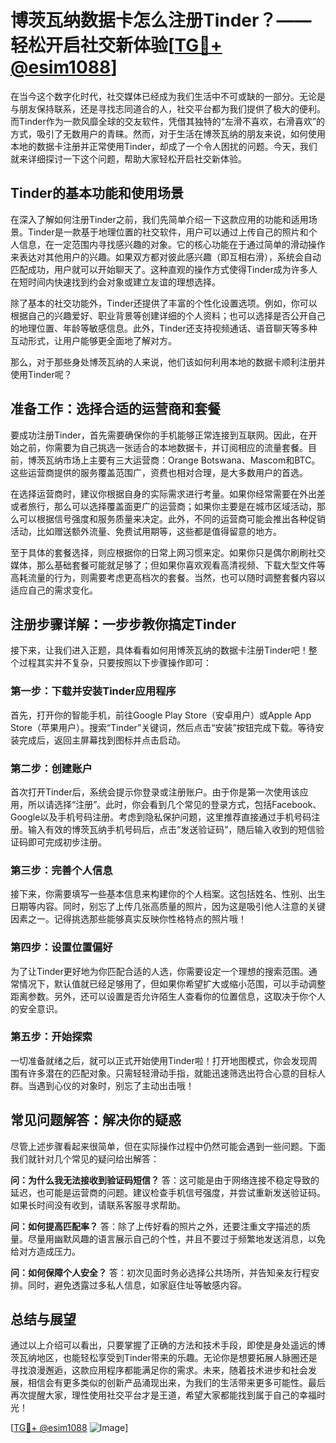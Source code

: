 # 博茨瓦纳数据卡怎么注册Tinder？——轻松开启社交新体验[[TG💪+ @esim1088](https://t.me/s/esim1088)]

在当今这个数字化时代，社交媒体已经成为我们生活中不可或缺的一部分。无论是与朋友保持联系，还是寻找志同道合的人，社交平台都为我们提供了极大的便利。而Tinder作为一款风靡全球的交友软件，凭借其独特的“左滑不喜欢，右滑喜欢”的方式，吸引了无数用户的青睐。然而，对于生活在博茨瓦纳的朋友来说，如何使用本地的数据卡注册并正常使用Tinder，却成了一个令人困扰的问题。今天，我们就来详细探讨一下这个问题，帮助大家轻松开启社交新体验。

## Tinder的基本功能和使用场景

在深入了解如何注册Tinder之前，我们先简单介绍一下这款应用的功能和适用场景。Tinder是一款基于地理位置的社交软件，用户可以通过上传自己的照片和个人信息，在一定范围内寻找感兴趣的对象。它的核心功能在于通过简单的滑动操作来表达对其他用户的兴趣。如果双方都对彼此感兴趣（即互相右滑），系统会自动匹配成功，用户就可以开始聊天了。这种直观的操作方式使得Tinder成为许多人在短时间内快速找到约会对象或建立友谊的理想选择。

除了基本的社交功能外，Tinder还提供了丰富的个性化设置选项。例如，你可以根据自己的兴趣爱好、职业背景等创建详细的个人资料；也可以选择是否公开自己的地理位置、年龄等敏感信息。此外，Tinder还支持视频通话、语音聊天等多种互动形式，让用户能够更全面地了解对方。

那么，对于那些身处博茨瓦纳的人来说，他们该如何利用本地的数据卡顺利注册并使用Tinder呢？

## 准备工作：选择合适的运营商和套餐

要成功注册Tinder，首先需要确保你的手机能够正常连接到互联网。因此，在开始之前，你需要为自己挑选一张适合的本地数据卡，并订阅相应的流量套餐。目前，博茨瓦纳市场上主要有三大运营商：Orange Botswana、Mascom和BTC。这些运营商提供的服务覆盖范围广，资费也相对合理，是大多数用户的首选。

在选择运营商时，建议你根据自身的实际需求进行考量。如果你经常需要在外出差或者旅行，那么可以选择覆盖面更广的运营商；如果你主要是在城市区域活动，那么可以根据信号强度和服务质量来决定。此外，不同的运营商可能会推出各种促销活动，比如赠送额外流量、免费试用期等，这些都是值得留意的地方。

至于具体的套餐选择，则应根据你的日常上网习惯来定。如果你只是偶尔刷刷社交媒体，那么基础套餐可能就足够了；但如果你喜欢观看高清视频、下载大型文件等高耗流量的行为，则需要考虑更高档次的套餐。当然，也可以随时调整套餐内容以适应自己的需求变化。

## 注册步骤详解：一步步教你搞定Tinder

接下来，让我们进入正题，具体看看如何用博茨瓦纳的数据卡注册Tinder吧！整个过程其实并不复杂，只要按照以下步骤操作即可：

### 第一步：下载并安装Tinder应用程序

首先，打开你的智能手机，前往Google Play Store（安卓用户）或Apple App Store（苹果用户）。搜索“Tinder”关键词，然后点击“安装”按钮完成下载。等待安装完成后，返回主屏幕找到图标并点击启动。

### 第二步：创建账户

首次打开Tinder后，系统会提示你登录或注册账户。由于你是第一次使用该应用，所以请选择“注册”。此时，你会看到几个常见的登录方式，包括Facebook、Google以及手机号码注册。考虑到隐私保护问题，这里推荐直接通过手机号码注册。输入有效的博茨瓦纳手机号码后，点击“发送验证码”，随后输入收到的短信验证码即可完成初步注册。

### 第三步：完善个人信息

接下来，你需要填写一些基本信息来构建你的个人档案。这包括姓名、性别、出生日期等内容。同时，别忘了上传几张高质量的照片，因为这是吸引他人注意的关键因素之一。记得挑选那些能够真实反映你性格特点的照片哦！

### 第四步：设置位置偏好

为了让Tinder更好地为你匹配合适的人选，你需要设定一个理想的搜索范围。通常情况下，默认值就已经足够用了，但如果你希望扩大或缩小范围，可以手动调整距离参数。另外，还可以设置是否允许陌生人查看你的位置信息，这取决于你个人的安全意识。

### 第五步：开始探索

一切准备就绪之后，就可以正式开始使用Tinder啦！打开地图模式，你会发现周围有许多潜在的匹配对象。只需轻轻滑动手指，就能迅速筛选出符合心意的目标人群。当遇到心仪的对象时，别忘了主动出击哦！

## 常见问题解答：解决你的疑惑

尽管上述步骤看起来很简单，但在实际操作过程中仍然可能会遇到一些问题。下面我们就针对几个常见的疑问给出解答：

**问：为什么我无法接收到验证码短信？**
答：这可能是由于网络连接不稳定导致的延迟，也可能是运营商的问题。建议检查手机信号强度，并尝试重新发送验证码。如果长时间没有收到，请联系客服寻求帮助。

**问：如何提高匹配率？**
答：除了上传好看的照片之外，还要注重文字描述的质量。尽量用幽默风趣的语言展示自己的个性，并且不要过于频繁地发送消息，以免给对方造成压力。

**问：如何保障个人安全？**
答：初次见面时务必选择公共场所，并告知亲友行程安排。同时，避免透露过多私人信息，如家庭住址等敏感内容。

## 总结与展望

通过以上介绍可以看出，只要掌握了正确的方法和技术手段，即使是身处遥远的博茨瓦纳地区，也能轻松享受到Tinder带来的乐趣。无论你是想要拓展人脉圈还是寻找浪漫邂逅，这款应用程序都能满足你的需求。未来，随着技术进步和社会发展，相信会有更多类似的创新产品涌现出来，为我们的生活带来更多可能性。最后再次提醒大家，理性使用社交平台才是王道，希望大家都能找到属于自己的幸福时光！

[[TG💪+ @esim1088](https://t.me/s/esim1088) ![Image](https://i.postimg.cc/4NQfJmqS/Snipaste-2025-05-13-00-14-12.png)]